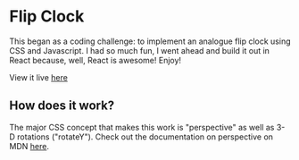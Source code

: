# Flip Clock

This began as a coding challenge: to implement an analogue flip clock using CSS and Javascript. I had so much fun, I went ahead and build it out in React because, well, React is awesome! Enjoy!

View it live [here](http://ogilvie-flip-clock.surge.sh/)

## How does it work?
The major CSS concept that makes this work is "perspective" as well as 3-D rotations ("rotateY"). Check out the documentation on perspective on MDN [here](https://developer.mozilla.org/en-US/docs/Web/CSS/perspective).
